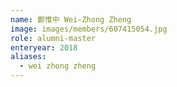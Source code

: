 ```yaml
---
name: 鄭惟中 Wei-Zhong Zheng 
image: images/members/607415054.jpg 
role: alumni-master
enteryear: 2018
aliases:
  - wei zhong zheng
---
```

